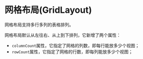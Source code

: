 # 网格布局(GridLayout)

网格布局支持多行多列的表格排列。

网格布局默认从左往右、从上到下排列，它新增了两个属性：
- `columnCount`属性，它指定了网格的列数，即每行能放多少个视图；
- `rowCount`属性，它指定了网格的行数，即每列能放多少个视图；
